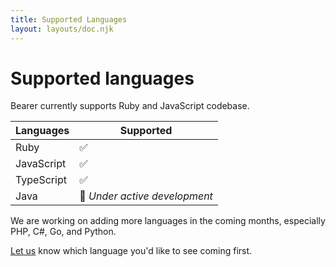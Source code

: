 ```yaml
---
title: Supported Languages
layout: layouts/doc.njk
---
```


# Supported languages

Bearer currently supports Ruby and JavaScript codebase.

| Languages               | Supported |
| ----------------------- | --------- |
| Ruby                    | ✅         |
| JavaScript              | ✅         |
| TypeScript              | ✅         |
| Java                    | 🚧 *Under active development*         |

We are working on adding more languages in the coming months, especially PHP, C#, Go, and Python.

[Let us](https://discord.com/invite/eaHZBJUXRF) know which language you'd like to see coming first.   
